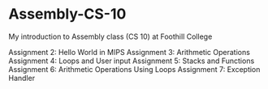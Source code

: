 # Assembly-CS-10
My introduction to Assembly class (CS 10) at Foothill College

Assignment 2: Hello World in MIPS
Assignment 3: Arithmetic Operations
Assignment 4: Loops and User input
Assignment 5: Stacks and Functions
Assignment 6: Arithmetic Operations Using Loops
Assignment 7: Exception Handler
